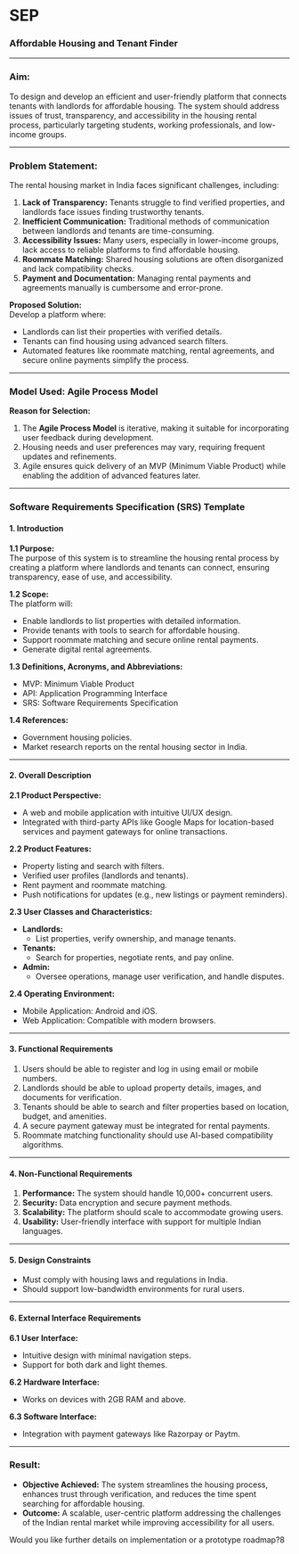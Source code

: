 # SEP

### **Affordable Housing and Tenant Finder**

---

### **Aim:**  
To design and develop an efficient and user-friendly platform that connects tenants with landlords for affordable housing. The system should address issues of trust, transparency, and accessibility in the housing rental process, particularly targeting students, working professionals, and low-income groups.

---

### **Problem Statement:**  
The rental housing market in India faces significant challenges, including:  
1. **Lack of Transparency:** Tenants struggle to find verified properties, and landlords face issues finding trustworthy tenants.  
2. **Inefficient Communication:** Traditional methods of communication between landlords and tenants are time-consuming.  
3. **Accessibility Issues:** Many users, especially in lower-income groups, lack access to reliable platforms to find affordable housing.  
4. **Roommate Matching:** Shared housing solutions are often disorganized and lack compatibility checks.  
5. **Payment and Documentation:** Managing rental payments and agreements manually is cumbersome and error-prone.

**Proposed Solution:**  
Develop a platform where:  
- Landlords can list their properties with verified details.  
- Tenants can find housing using advanced search filters.  
- Automated features like roommate matching, rental agreements, and secure online payments simplify the process.  

---

### **Model Used: Agile Process Model**  

**Reason for Selection:**  
1. The **Agile Process Model** is iterative, making it suitable for incorporating user feedback during development.  
2. Housing needs and user preferences may vary, requiring frequent updates and refinements.  
3. Agile ensures quick delivery of an MVP (Minimum Viable Product) while enabling the addition of advanced features later.

---

### **Software Requirements Specification (SRS) Template**

#### **1. Introduction**  
   **1.1 Purpose:**  
   The purpose of this system is to streamline the housing rental process by creating a platform where landlords and tenants can connect, ensuring transparency, ease of use, and accessibility.  

   **1.2 Scope:**  
   The platform will:  
   - Enable landlords to list properties with detailed information.  
   - Provide tenants with tools to search for affordable housing.  
   - Support roommate matching and secure online rental payments.  
   - Generate digital rental agreements.  

   **1.3 Definitions, Acronyms, and Abbreviations:**  
   - MVP: Minimum Viable Product  
   - API: Application Programming Interface  
   - SRS: Software Requirements Specification  

   **1.4 References:**  
   - Government housing policies.  
   - Market research reports on the rental housing sector in India.  

---

#### **2. Overall Description**  
   **2.1 Product Perspective:**  
   - A web and mobile application with intuitive UI/UX design.  
   - Integrated with third-party APIs like Google Maps for location-based services and payment gateways for online transactions.  

   **2.2 Product Features:**  
   - Property listing and search with filters.  
   - Verified user profiles (landlords and tenants).  
   - Rent payment and roommate matching.  
   - Push notifications for updates (e.g., new listings or payment reminders).  

   **2.3 User Classes and Characteristics:**  
   - **Landlords:**  
     - List properties, verify ownership, and manage tenants.  
   - **Tenants:**  
     - Search for properties, negotiate rents, and pay online.  
   - **Admin:**  
     - Oversee operations, manage user verification, and handle disputes.  

   **2.4 Operating Environment:**  
   - Mobile Application: Android and iOS.  
   - Web Application: Compatible with modern browsers.  

---

#### **3. Functional Requirements**  
1. Users should be able to register and log in using email or mobile numbers.  
2. Landlords should be able to upload property details, images, and documents for verification.  
3. Tenants should be able to search and filter properties based on location, budget, and amenities.  
4. A secure payment gateway must be integrated for rental payments.  
5. Roommate matching functionality should use AI-based compatibility algorithms.  

---

#### **4. Non-Functional Requirements**  
1. **Performance:** The system should handle 10,000+ concurrent users.  
2. **Security:** Data encryption and secure payment methods.  
3. **Scalability:** The platform should scale to accommodate growing users.  
4. **Usability:** User-friendly interface with support for multiple Indian languages.  

---

#### **5. Design Constraints**  
- Must comply with housing laws and regulations in India.  
- Should support low-bandwidth environments for rural users.  

---

#### **6. External Interface Requirements**  
   **6.1 User Interface:**  
   - Intuitive design with minimal navigation steps.  
   - Support for both dark and light themes.  

   **6.2 Hardware Interface:**  
   - Works on devices with 2GB RAM and above.  

   **6.3 Software Interface:**  
   - Integration with payment gateways like Razorpay or Paytm.  

---

### **Result:**  
- **Objective Achieved:** The system streamlines the housing process, enhances trust through verification, and reduces the time spent searching for affordable housing.  
- **Outcome:** A scalable, user-centric platform addressing the challenges of the Indian rental market while improving accessibility for all users.  

Would you like further details on implementation or a prototype roadmap?8
